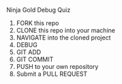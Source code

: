 Ninja Gold Debug Quiz

1. FORK this repo
2. CLONE this repo into your machine
3. NAVIGATE into the cloned project
4. DEBUG
5. GIT ADD
6. GIT COMMIT
7. PUSH to your own repository
8. Submit a PULL REQUEST
